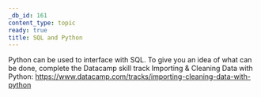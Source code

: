 ```yaml
---
_db_id: 161
content_type: topic
ready: true
title: SQL and Python
---
```


Python can be used to interface with SQL. To give you an idea of what can be done, complete the Datacamp skill track Importing & Cleaning Data with Python:
https://www.datacamp.com/tracks/importing-cleaning-data-with-python